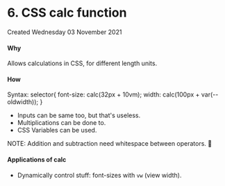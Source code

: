 # 6. CSS calc function
Created Wednesday 03 November 2021

#### Why

Allows calculations in CSS, for different length units.

#### How

Syntax:
selector{
font-size: calc(32px + 10vm);
width: calc(100px + var(--oldwidth));
}

- Inputs can be same too, but that's useless.
- Multiplications can be done to.
- CSS Variables can be used.

NOTE: Addition and subtraction need whitespace between operators. 🛑️

#### Applications of calc

- Dynamically control stuff: font-sizes with `vw` (view width).
